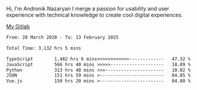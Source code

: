 Hi, I'm Andronik Nazaryan
I merge a passion for usability and user experience with technical knowledge to create cool digital experiences.

[My Gitlab](https://gitlab.com/anridev24)

<!--START_SECTION:waka-->

```txt
From: 28 March 2020 - To: 13 February 2025

Total Time: 3,132 hrs 5 mins

TypeScript        1,482 hrs 6 mins>>>>>>>>>>>>-------------   47.32 %
JavaScript        566 hrs 40 mins >>>>>--------------------   18.09 %
Python            313 hrs 48 mins >>>----------------------   10.02 %
JSON              151 hrs 59 mins >------------------------   04.85 %
Vue.js            150 hrs 20 mins >------------------------   04.80 %
```

<!--END_SECTION:waka-->
